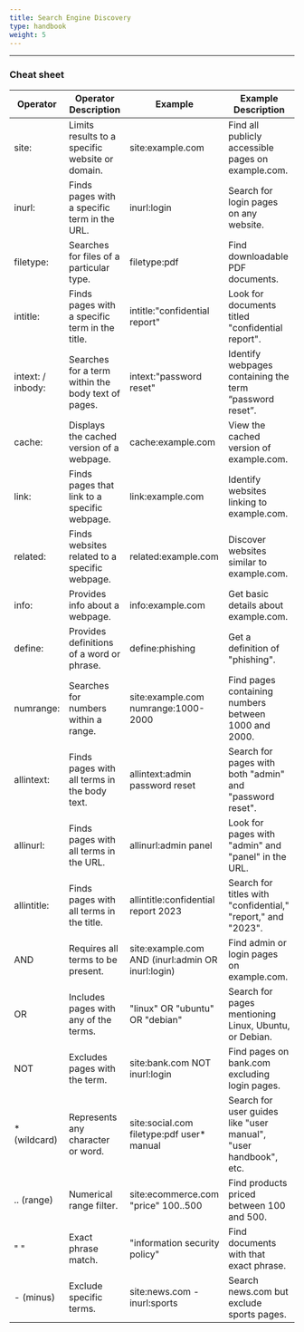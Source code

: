 ```yaml
---
title: Search Engine Discovery
type: handbook
weight: 5
---
```

---

### Cheat sheet

| Operator          | Operator Description                                | Example                                                    | Example Description                                                              |
|-------------------|-----------------------------------------------------|-------------------------------------------------------------|----------------------------------------------------------------------------------|
| site:             | Limits results to a specific website or domain.     | site:example.com                                            | Find all publicly accessible pages on example.com.                              |
| inurl:            | Finds pages with a specific term in the URL.        | inurl:login                                                 | Search for login pages on any website.                                          |
| filetype:         | Searches for files of a particular type.            | filetype:pdf                                                | Find downloadable PDF documents.                                                |
| intitle:          | Finds pages with a specific term in the title.      | intitle:"confidential report"                               | Look for documents titled "confidential report".                                |
| intext: / inbody: | Searches for a term within the body text of pages.  | intext:"password reset"                                     | Identify webpages containing the term “password reset”.                         |
| cache:            | Displays the cached version of a webpage.           | cache:example.com                                           | View the cached version of example.com.                                         |
| link:             | Finds pages that link to a specific webpage.        | link:example.com                                            | Identify websites linking to example.com.                                       |
| related:          | Finds websites related to a specific webpage.       | related:example.com                                         | Discover websites similar to example.com.                                       |
| info:             | Provides info about a webpage.                      | info:example.com                                            | Get basic details about example.com.                                            |
| define:           | Provides definitions of a word or phrase.           | define:phishing                                             | Get a definition of "phishing".                                                 |
| numrange:         | Searches for numbers within a range.                | site:example.com numrange:1000-2000                         | Find pages containing numbers between 1000 and 2000.                            |
| allintext:        | Finds pages with all terms in the body text.        | allintext:admin password reset                              | Search for pages with both "admin" and "password reset".                        |
| allinurl:         | Finds pages with all terms in the URL.              | allinurl:admin panel                                        | Look for pages with "admin" and "panel" in the URL.                             |
| allintitle:       | Finds pages with all terms in the title.            | allintitle:confidential report 2023                         | Search for titles with "confidential," "report," and "2023".                    |
| AND               | Requires all terms to be present.                   | site:example.com AND (inurl:admin OR inurl:login)           | Find admin or login pages on example.com.                                       |
| OR                | Includes pages with any of the terms.               | "linux" OR "ubuntu" OR "debian"                             | Search for pages mentioning Linux, Ubuntu, or Debian.                           |
| NOT               | Excludes pages with the term.                       | site:bank.com NOT inurl:login                               | Find pages on bank.com excluding login pages.                                   |
| * (wildcard)      | Represents any character or word.                   | site:social.com filetype:pdf user* manual                   | Search for user guides like "user manual", "user handbook", etc.                |
| .. (range)        | Numerical range filter.                             | site:ecommerce.com "price" 100..500                         | Find products priced between 100 and 500.                                       |
| " "               | Exact phrase match.                                 | "information security policy"                               | Find documents with that exact phrase.                                          |
| - (minus)         | Exclude specific terms.                             | site:news.com -inurl:sports                                 | Search news.com but exclude sports pages.                                       |
